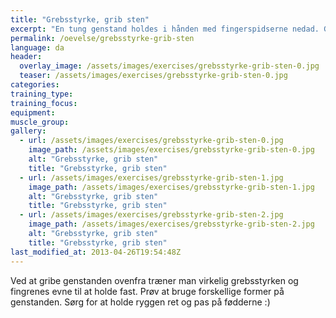```yaml
---
title: "Grebsstyrke, grib sten"
excerpt: "En tung genstand holdes i hånden med fingerspidserne nedad. Giv slip på genstanden og grib den med den anden hånd stadig med fingerspidserne nedad."
permalink: /oevelse/grebsstyrke-grib-sten
language: da
header:
  overlay_image: /assets/images/exercises/grebsstyrke-grib-sten-0.jpg
  teaser: /assets/images/exercises/grebsstyrke-grib-sten-0.jpg
categories:
training_type: 
training_focus: 
equipment:
muscle_group:
gallery:
  - url: /assets/images/exercises/grebsstyrke-grib-sten-0.jpg
    image_path: /assets/images/exercises/grebsstyrke-grib-sten-0.jpg
    alt: "Grebsstyrke, grib sten"
    title: "Grebsstyrke, grib sten"
  - url: /assets/images/exercises/grebsstyrke-grib-sten-1.jpg
    image_path: /assets/images/exercises/grebsstyrke-grib-sten-1.jpg
    alt: "Grebsstyrke, grib sten"
    title: "Grebsstyrke, grib sten"
  - url: /assets/images/exercises/grebsstyrke-grib-sten-2.jpg
    image_path: /assets/images/exercises/grebsstyrke-grib-sten-2.jpg
    alt: "Grebsstyrke, grib sten"
    title: "Grebsstyrke, grib sten"
last_modified_at: 2013-04-26T19:54:48Z
---
```


Ved at gribe genstanden ovenfra træner man virkelig grebsstyrken og fingrenes evne til at holde fast. Prøv at bruge forskellige former på genstanden. Sørg for at holde ryggen ret og pas på fødderne :)
